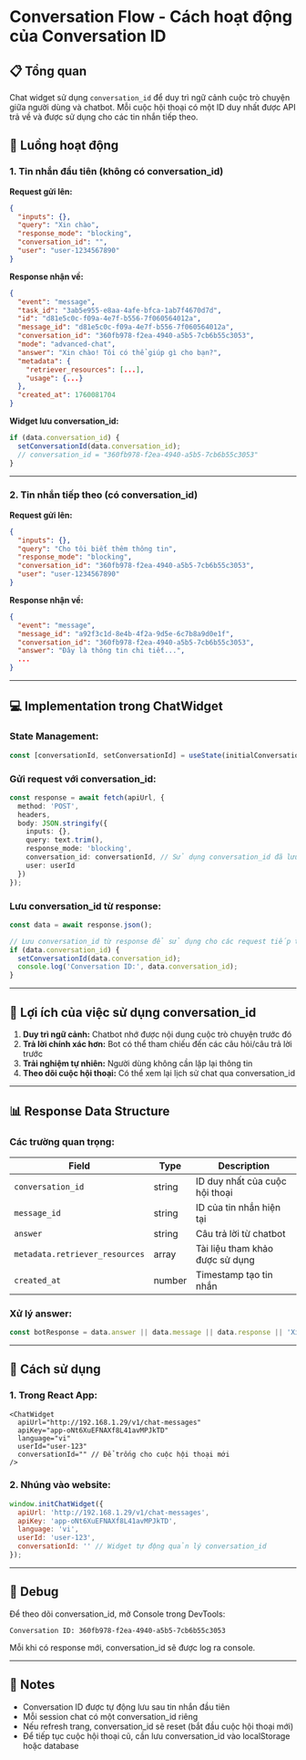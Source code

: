 # Conversation Flow - Cách hoạt động của Conversation ID

## 📋 Tổng quan

Chat widget sử dụng `conversation_id` để duy trì ngữ cảnh cuộc trò chuyện giữa người dùng và chatbot. Mỗi cuộc hội thoại có một ID duy nhất được API trả về và được sử dụng cho các tin nhắn tiếp theo.

## 🔄 Luồng hoạt động

### **1. Tin nhắn đầu tiên (không có conversation_id)**

**Request gửi lên:**
```json
{
  "inputs": {},
  "query": "Xin chào",
  "response_mode": "blocking",
  "conversation_id": "",
  "user": "user-1234567890"
}
```

**Response nhận về:**
```json
{
  "event": "message",
  "task_id": "3ab5e955-e8aa-4afe-bfca-1ab7f4670d7d",
  "id": "d81e5c0c-f09a-4e7f-b556-7f060564012a",
  "message_id": "d81e5c0c-f09a-4e7f-b556-7f060564012a",
  "conversation_id": "360fb978-f2ea-4940-a5b5-7cb6b55c3053",
  "mode": "advanced-chat",
  "answer": "Xin chào! Tôi có thể giúp gì cho bạn?",
  "metadata": {
    "retriever_resources": [...],
    "usage": {...}
  },
  "created_at": 1760081704
}
```

**Widget lưu conversation_id:**
```typescript
if (data.conversation_id) {
  setConversationId(data.conversation_id);
  // conversation_id = "360fb978-f2ea-4940-a5b5-7cb6b55c3053"
}
```

---

### **2. Tin nhắn tiếp theo (có conversation_id)**

**Request gửi lên:**
```json
{
  "inputs": {},
  "query": "Cho tôi biết thêm thông tin",
  "response_mode": "blocking",
  "conversation_id": "360fb978-f2ea-4940-a5b5-7cb6b55c3053",
  "user": "user-1234567890"
}
```

**Response nhận về:**
```json
{
  "event": "message",
  "message_id": "a92f3c1d-8e4b-4f2a-9d5e-6c7b8a9d0e1f",
  "conversation_id": "360fb978-f2ea-4940-a5b5-7cb6b55c3053",
  "answer": "Đây là thông tin chi tiết...",
  ...
}
```

---

## 💻 Implementation trong ChatWidget

### **State Management:**

```typescript
const [conversationId, setConversationId] = useState(initialConversationId);
```

### **Gửi request với conversation_id:**

```typescript
const response = await fetch(apiUrl, {
  method: 'POST',
  headers,
  body: JSON.stringify({
    inputs: {},
    query: text.trim(),
    response_mode: 'blocking',
    conversation_id: conversationId, // Sử dụng conversation_id đã lưu
    user: userId
  })
});
```

### **Lưu conversation_id từ response:**

```typescript
const data = await response.json();

// Lưu conversation_id từ response để sử dụng cho các request tiếp theo
if (data.conversation_id) {
  setConversationId(data.conversation_id);
  console.log('Conversation ID:', data.conversation_id);
}
```

---

## 🎯 Lợi ích của việc sử dụng conversation_id

1. **Duy trì ngữ cảnh:** Chatbot nhớ được nội dung cuộc trò chuyện trước đó
2. **Trả lời chính xác hơn:** Bot có thể tham chiếu đến các câu hỏi/câu trả lời trước
3. **Trải nghiệm tự nhiên:** Người dùng không cần lặp lại thông tin
4. **Theo dõi cuộc hội thoại:** Có thể xem lại lịch sử chat qua conversation_id

---

## 📊 Response Data Structure

### **Các trường quan trọng:**

| Field | Type | Description |
|-------|------|-------------|
| `conversation_id` | string | ID duy nhất của cuộc hội thoại |
| `message_id` | string | ID của tin nhắn hiện tại |
| `answer` | string | Câu trả lời từ chatbot |
| `metadata.retriever_resources` | array | Tài liệu tham khảo được sử dụng |
| `created_at` | number | Timestamp tạo tin nhắn |

### **Xử lý answer:**

```typescript
const botResponse = data.answer || data.message || data.response || 'Xin lỗi, tôi không thể trả lời ngay bây giờ.';
```

---

## 🔧 Cách sử dụng

### **1. Trong React App:**

```tsx
<ChatWidget 
  apiUrl="http://192.168.1.29/v1/chat-messages"
  apiKey="app-oNt6XuEFNAXf8L41avMPJkTD"
  language="vi"
  userId="user-123"
  conversationId="" // Để trống cho cuộc hội thoại mới
/>
```

### **2. Nhúng vào website:**

```javascript
window.initChatWidget({
  apiUrl: 'http://192.168.1.29/v1/chat-messages',
  apiKey: 'app-oNt6XuEFNAXf8L41avMPJkTD',
  language: 'vi',
  userId: 'user-123',
  conversationId: '' // Widget tự động quản lý conversation_id
});
```

---

## 🐛 Debug

Để theo dõi conversation_id, mở Console trong DevTools:

```
Conversation ID: 360fb978-f2ea-4940-a5b5-7cb6b55c3053
```

Mỗi khi có response mới, conversation_id sẽ được log ra console.

---

## 📝 Notes

- Conversation ID được tự động lưu sau tin nhắn đầu tiên
- Mỗi session chat có một conversation_id riêng
- Nếu refresh trang, conversation_id sẽ reset (bắt đầu cuộc hội thoại mới)
- Để tiếp tục cuộc hội thoại cũ, cần lưu conversation_id vào localStorage hoặc database
